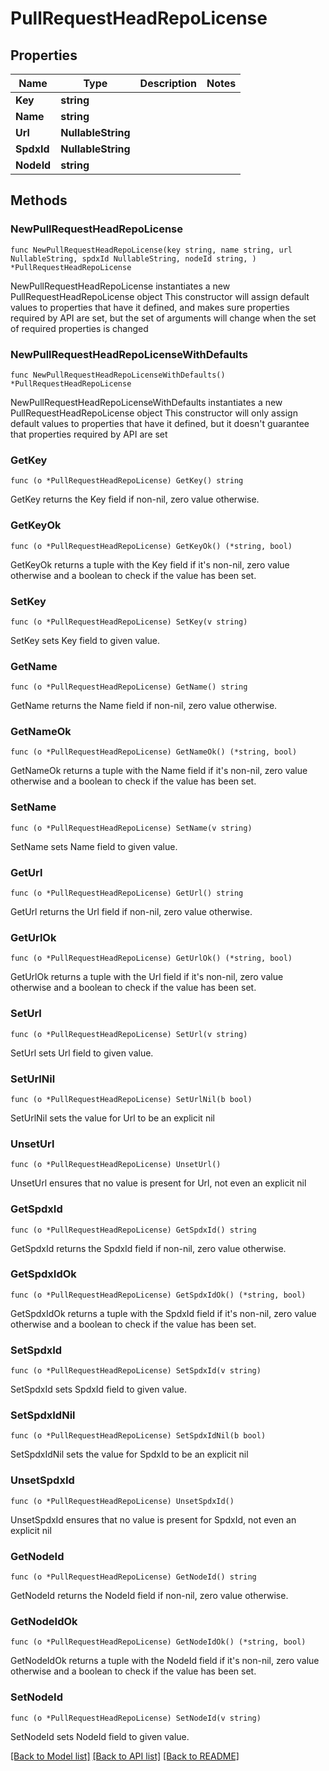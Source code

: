 # PullRequestHeadRepoLicense

## Properties

Name | Type | Description | Notes
------------ | ------------- | ------------- | -------------
**Key** | **string** |  | 
**Name** | **string** |  | 
**Url** | **NullableString** |  | 
**SpdxId** | **NullableString** |  | 
**NodeId** | **string** |  | 

## Methods

### NewPullRequestHeadRepoLicense

`func NewPullRequestHeadRepoLicense(key string, name string, url NullableString, spdxId NullableString, nodeId string, ) *PullRequestHeadRepoLicense`

NewPullRequestHeadRepoLicense instantiates a new PullRequestHeadRepoLicense object
This constructor will assign default values to properties that have it defined,
and makes sure properties required by API are set, but the set of arguments
will change when the set of required properties is changed

### NewPullRequestHeadRepoLicenseWithDefaults

`func NewPullRequestHeadRepoLicenseWithDefaults() *PullRequestHeadRepoLicense`

NewPullRequestHeadRepoLicenseWithDefaults instantiates a new PullRequestHeadRepoLicense object
This constructor will only assign default values to properties that have it defined,
but it doesn't guarantee that properties required by API are set

### GetKey

`func (o *PullRequestHeadRepoLicense) GetKey() string`

GetKey returns the Key field if non-nil, zero value otherwise.

### GetKeyOk

`func (o *PullRequestHeadRepoLicense) GetKeyOk() (*string, bool)`

GetKeyOk returns a tuple with the Key field if it's non-nil, zero value otherwise
and a boolean to check if the value has been set.

### SetKey

`func (o *PullRequestHeadRepoLicense) SetKey(v string)`

SetKey sets Key field to given value.


### GetName

`func (o *PullRequestHeadRepoLicense) GetName() string`

GetName returns the Name field if non-nil, zero value otherwise.

### GetNameOk

`func (o *PullRequestHeadRepoLicense) GetNameOk() (*string, bool)`

GetNameOk returns a tuple with the Name field if it's non-nil, zero value otherwise
and a boolean to check if the value has been set.

### SetName

`func (o *PullRequestHeadRepoLicense) SetName(v string)`

SetName sets Name field to given value.


### GetUrl

`func (o *PullRequestHeadRepoLicense) GetUrl() string`

GetUrl returns the Url field if non-nil, zero value otherwise.

### GetUrlOk

`func (o *PullRequestHeadRepoLicense) GetUrlOk() (*string, bool)`

GetUrlOk returns a tuple with the Url field if it's non-nil, zero value otherwise
and a boolean to check if the value has been set.

### SetUrl

`func (o *PullRequestHeadRepoLicense) SetUrl(v string)`

SetUrl sets Url field to given value.


### SetUrlNil

`func (o *PullRequestHeadRepoLicense) SetUrlNil(b bool)`

 SetUrlNil sets the value for Url to be an explicit nil

### UnsetUrl
`func (o *PullRequestHeadRepoLicense) UnsetUrl()`

UnsetUrl ensures that no value is present for Url, not even an explicit nil
### GetSpdxId

`func (o *PullRequestHeadRepoLicense) GetSpdxId() string`

GetSpdxId returns the SpdxId field if non-nil, zero value otherwise.

### GetSpdxIdOk

`func (o *PullRequestHeadRepoLicense) GetSpdxIdOk() (*string, bool)`

GetSpdxIdOk returns a tuple with the SpdxId field if it's non-nil, zero value otherwise
and a boolean to check if the value has been set.

### SetSpdxId

`func (o *PullRequestHeadRepoLicense) SetSpdxId(v string)`

SetSpdxId sets SpdxId field to given value.


### SetSpdxIdNil

`func (o *PullRequestHeadRepoLicense) SetSpdxIdNil(b bool)`

 SetSpdxIdNil sets the value for SpdxId to be an explicit nil

### UnsetSpdxId
`func (o *PullRequestHeadRepoLicense) UnsetSpdxId()`

UnsetSpdxId ensures that no value is present for SpdxId, not even an explicit nil
### GetNodeId

`func (o *PullRequestHeadRepoLicense) GetNodeId() string`

GetNodeId returns the NodeId field if non-nil, zero value otherwise.

### GetNodeIdOk

`func (o *PullRequestHeadRepoLicense) GetNodeIdOk() (*string, bool)`

GetNodeIdOk returns a tuple with the NodeId field if it's non-nil, zero value otherwise
and a boolean to check if the value has been set.

### SetNodeId

`func (o *PullRequestHeadRepoLicense) SetNodeId(v string)`

SetNodeId sets NodeId field to given value.



[[Back to Model list]](../README.md#documentation-for-models) [[Back to API list]](../README.md#documentation-for-api-endpoints) [[Back to README]](../README.md)


